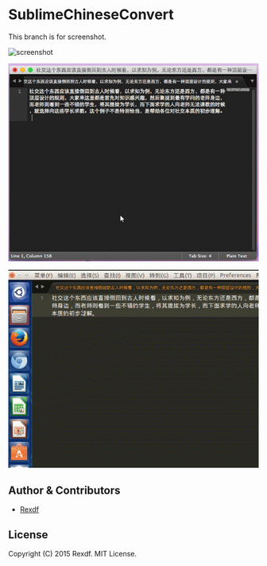 # SublimeChineseConvert

This branch is for screenshot.

![screenshot](https://raw.githubusercontent.com/rexdf/SublimeChineseConvert/readme/screenshot/SublimeChineseConvert.gif)

![screenshot](https://raw.githubusercontent.com/rexdf/SublimeChineseConvert/readme/screenshot/SublimeChineseConvert_OSX.gif)

![screenshot](https://raw.githubusercontent.com/rexdf/SublimeChineseConvert/readme/screenshot/SublimeChineseConvert_Linux.gif)

Author & Contributors
---------------------
- [Rexdf](https://github.com/rexdf/SublimeChineseTradsim)

## License

Copyright (C) 2015 Rexdf. MIT License.